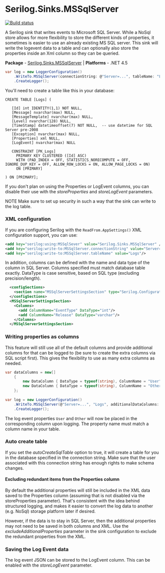 # Serilog.Sinks.MSSqlServer

[![Build status](https://ci.appveyor.com/api/projects/status/3btbux1hbgyugind/branch/master?svg=true)](https://ci.appveyor.com/project/serilog/serilog-sinks-mssqlserver/branch/master)

A Serilog sink that writes events to Microsoft SQL Server. While a NoSql store allows for more flexibility to store the different kinds of properties, it sometimes is easier to use an already existing MS SQL server. This sink will write the logevent data to a table and can optionally also store the properties inside an Xml column so they can be queried.

**Package** - [Serilog.Sinks.MSSqlServer](http://nuget.org/packages/serilog.sinks.mssqlserver)
| **Platforms** - .NET 4.5

```csharp
var log = new LoggerConfiguration()
    .WriteTo.MSSqlServer(connectionString: @"Server=...", tableName: "Logs")
    .CreateLogger();
```

You'll need to create a table like this in your database:

```
CREATE TABLE [Logs] (

   [Id] int IDENTITY(1,1) NOT NULL,
   [Message] nvarchar(max) NULL,
   [MessageTemplate] nvarchar(max) NULL,
   [Level] nvarchar(128) NULL,
   [TimeStamp] datetimeoffset(7) NOT NULL,  -- use datetime for SQL Server pre-2008
   [Exception] nvarchar(max) NULL,
   [Properties] xml NULL,
   [LogEvent] nvarchar(max) NULL

   CONSTRAINT [PK_Logs] 
     PRIMARY KEY CLUSTERED ([Id] ASC) 
	 WITH (PAD_INDEX = OFF, STATISTICS_NORECOMPUTE = OFF, IGNORE_DUP_KEY = OFF, ALLOW_ROW_LOCKS = ON, ALLOW_PAGE_LOCKS = ON) 
     ON [PRIMARY]

) ON [PRIMARY];
```

If you don't plan on using the Properties or LogEvent columns, you can disable their use with the *storeProperties* and *storeLogEvent* parameters.

NOTE Make sure to set up security in such a way that the sink can write to the log table. 

### XML configuration

If you are configuring Serilog with the `ReadFrom.AppSettings()` XML configuration support, you can use:

```xml
<add key="serilog:using:MSSqlSever" value="Serilog.Sinks.MSSqlServer" />
<add key="serilog:write-to:MSSqlServer.connectionString" value="Server=..."/>
<add key="serilog:write-to:MSSqlServer.tableName" value="Logs"/>
```

In addition, columns can be defined with the name and data type of the column in SQL Server. Columns specified must match database table exactly. DataType is case sensitive, based on SQL type (excluding precision/length). 
```xml
  <configSections>
    <section name="MSSqlServerSettingsSection" type="Serilog.Configuration.MSSqlServerConfigurationSection, Serilog.Sinks.MSSqlServer"/>
  </configSections>
  <MSSqlServerSettingsSection>
    <Columns>
      <add ColumnName="EventType" DataType="int"/>
      <add ColumnName="Release" DataType="varchar"/>
    </Columns>
  </MSSqlServerSettingsSection>      
```
### Writing properties as columns

This feature will still use all of the default columns and provide additional columns for that can be logged to (be sure to create the extra columns via SQL script first). This gives the flexibility to use as many extra columns as needed.

```csharp
var dataColumns = new[]
    {
        new DataColumn { DataType = typeof(string), ColumnName = "User" },
        new DataColumn { DataType = typeof(string), ColumnName = "Other" },
    };
    
var log = new LoggerConfiguration()
    .WriteTo.MSSqlServer(@"Server=...", "Logs", additionalDataColumns: dataColumns)
    .CreateLogger();
```
The log event properties `User` and `Other` will now be placed in the corresponding column upon logging. The property name must match a column name in your table.

### Auto create table

If you set the *autoCreateSqlTable* option to true, it will create a table for you in the database specified in the connection string. Make sure that the user associated with this connection string has enough rights to make schema changes.

#### Excluding redundant items from the Properties column

By default the additional properties will still be included in the XML data saved to the Properties column (assuming that is not disabled via the storeProperties parameter). That's consistent with the idea behind structured logging, and makes it easier to convert the log data to another (e.g. NoSql) storage platform later if desired.  

However, if the data is to stay in SQL Server, then the additional properties may not need to be saved in both columns and XML.  Use the *excludeAdditionalProperties* parameter in the sink configuration to exclude the redundant properties from the XML.

### Saving the Log Event data

The log event JSON can be stored to the LogEvent column. This can be enabled with the *storeLogEvent* parameter.
